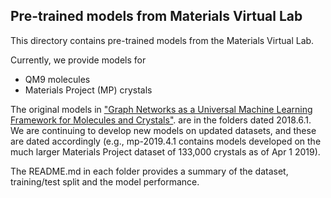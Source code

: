 ## Pre-trained models from Materials Virtual Lab

This directory contains pre-trained models from the Materials Virtual Lab.

Currently, we provide models for

* QM9 molecules    
* Materials Project (MP) crystals

The original models in ["Graph Networks as a Universal Machine Learning Framework for Molecules and Crystals"](https://doi.org/10.1021/acs.chemmater.9b01294).
are in the folders dated 2018.6.1. We are continuing to develop new models 
on updated datasets, and these are dated accordingly (e.g., mp-2019.4.1 contains
models developed on the much larger Materials Project dataset of 133,000
crystals as of Apr 1 2019). 

The README.md in each folder provides a summary of the dataset, training/test
split and the model performance.
